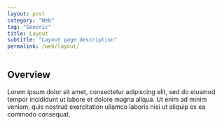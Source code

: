 ```yaml
---
layout: post
category: "Web"
tag: "Generic"
title: Layout
subtitle: "Layout page description"
permalink: /web/layout/
---
```


## Overview

Lorem ipsum dolor sit amet, consectetur adipiscing elit, sed do eiusmod tempor incididunt ut labore et dolore magna aliqua. Ut enim ad minim veniam, quis nostrud exercitation ullamco laboris nisi ut aliquip ex ea commodo consequat.